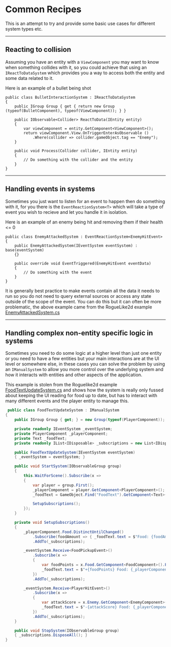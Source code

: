 # Common Recipes

This is an attempt to try and provide some basic use cases for different system types etc.

---

## Reacting to collision

Assuming you have an entity with a `ViewComponent` you may want to know when something collides with it, so you could achieve that using an `IReactToDataSystem` which provides you a way to access both the entity and some data related to it.

Here is an example of a bullet being shot

```
public class BulletInteractionSystem : IReactToDataSystem
{
	public IGroup Group { get { return new Group (typeof(BulletComponent), typeof(ViewComponent)); } }

	public IObservable<Collider> ReactToData(IEntity entity)
	{
		var viewComponent = entity.GetComponent<ViewComponent>();
		return viewComponent.View.OnTriggerEnterAsObservable ()
			.Where(collider => collider.gameObject.tag == "Enemy");
	}

	public void Process(Collider collider, IEntity entity)
	{
        // Do something with the collider and the entity
	}
}
```
---

## Handling events in systems

Sometimes you just want to listen for an event to happen then do something with it, for you there is the `EventReactionSystem<T>` which will take a type of event you wish to recieve and let you handle it in isolation.

Here is an example of an enemy being hit and removing them if their health <= 0

```
public class EnemyAttackedSystem : EventReactionSystem<EnemyHitEvent>
{
    public EnemyAttackedSystem(IEventSystem eventSystem) : base(eventSystem)
    {}

    public override void EventTriggered(EnemyHitEvent eventData)
    {
        // Do something with the event
    }
}
```

It is generally best practice to make events contain all the data it needs to run so you do not need to query external sources or access any state outside of the scope of the event. You can do this but it can often be more problematic, the above example came from the RogueLike2d example [EnemyAttackedSystem.cs](https://github.com/ecsrx/ecsrx.roguelike2d/blob/master/Assets/Game/Systems/EnemyAttackedSystem.cs)

--- 

## Handling complex non-entity specific logic in systems

Sometimes you need to do some logic at a higher level than just one entity or you need to have a few entities but your main interactions are at the UI level or somewhere else, in these cases you can solve the problem by using an `IManualSystem` to allow you more control over the underlying system and how it interacts with entities and other aspects of the application.

This example is stolen from the Roguelike2d example [FoodTextUpdateSystem.cs](https://github.com/ecsrx/ecsrx.roguelike2d/blob/master/Assets/Game/Systems/FoodTextUpdateSystem.cs) and shows how the system is really only fussed about keeping the UI reading for food up to date, but has to interact with many different events and the player entity to manage this.

```c#
 public class FoodTextUpdateSystem : IManualSystem
{
    public IGroup Group { get; } = new Group(typeof(PlayerComponent));

    private readonly IEventSystem _eventSystem;
    private PlayerComponent _playerComponent;
    private Text _foodText;
    private readonly IList<IDisposable> _subscriptions = new List<IDisposable>();

    public FoodTextUpdateSystem(IEventSystem eventSystem)
    { _eventSystem = eventSystem; }

    public void StartSystem(IObservableGroup group)
    {
        this.WaitForScene().Subscribe(x =>
        {
            var player = group.First();
            _playerComponent = player.GetComponent<PlayerComponent>();
            _foodText = GameObject.Find("FoodText").GetComponent<Text>();

            SetupSubscriptions();
        });
    }

    private void SetupSubscriptions()
    {
        _playerComponent.Food.DistinctUntilChanged()
            .Subscribe(foodAmount => { _foodText.text = $"Food: {foodAmount}"; })
            .AddTo(_subscriptions);

        _eventSystem.Receive<FoodPickupEvent>()
            .Subscribe(x =>
            {
                var foodPoints = x.Food.GetComponent<FoodComponent>().FoodAmount;
                _foodText.text = $"+{foodPoints} Food: {_playerComponent.Food.Value}";
            })
            .AddTo(_subscriptions);

        _eventSystem.Receive<PlayerHitEvent>()
            .Subscribe(x =>
            {
                var attackScore = x.Enemy.GetComponent<EnemyComponent>().EnemyPower;
                _foodText.text = $"-{attackScore} Food: {_playerComponent.Food.Value}";
            })
            .AddTo(_subscriptions);
    }

    public void StopSystem(IObservableGroup group)
    { _subscriptions.DisposeAll(); }
}
```
